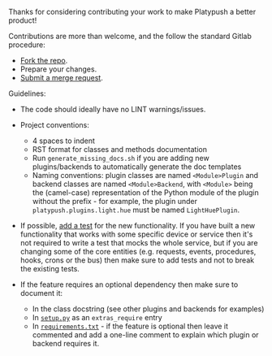 Thanks for considering contributing your work to make Platypush a better product!

Contributions are more than welcome, and the follow the standard Gitlab procedure:

- [Fork the repo](https://git.platypush.tech/platypush/platypush).
- Prepare your changes.
- [Submit a merge request](https://git.platypush.tech/platypush/platypush/-/merge_requests).

Guidelines:

- The code should ideally have no LINT warnings/issues.

- Project conventions:
  - 4 spaces to indent
  - RST format for classes and methods documentation 
  - Run `generate_missing_docs.sh` if you are adding new plugins/backends to automatically
    generate the doc templates
  - Naming conventions: plugin classes are named `<Module>Plugin` and backend classes are
    named `<Module>Backend`, with `<Module>` being the (camel-case) representation of the
    Python module of the plugin without the prefix - for example, the plugin under
    `platypush.plugins.light.hue` must be named `LightHuePlugin`.

- If possible, [add a test](https://git.platypush.tech/platypush/platypush/-/tree/master/tests)
  for the new functionality. If you have built a new functionality that works with some specific
  device or service then it's not required to write a test that mocks the whole service, but if
  you are changing some of the core entities (e.g. requests, events, procedures, hooks, crons
  or the bus) then make sure to add tests and not to break the existing tests.

- If the feature requires an optional dependency then make sure to document it:

  - In the class docstring (see other plugins and backends for examples)
  - In [`setup.py`](https://git.platypush.tech/platypush/platypush/-/blob/master/setup.py#L72) as
    an `extras_require` entry
  - In [`requirements.txt`](https://git.platypush.tech/platypush/platypush/-/blob/master/requirements.txt) -
    if the feature is optional then leave it commented and add a one-line comment to explain which
    plugin or backend requires it.
